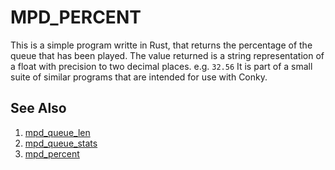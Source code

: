 # MPD_PERCENT
This is a simple program writte in Rust, that returns the percentage of the queue that has been played.
The value returned is a string representation of a float with precision to two decimal places.
e.g. `32.56`
It is part of a small suite of similar programs that are intended for use with Conky.

## See Also
1. [mpd_queue_len](https://github.com/stroggprog/mpd_queue_len)
2. [mpd_queue_stats](https://github.com/stroggprog/mpd_queue_stats)
3. [mpd_percent](https://github.com/stroggprog/mpd_percent)
